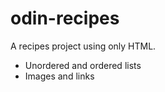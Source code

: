 # odin-recipes
A recipes project using only HTML. 
- Unordered and ordered lists
- Images and links
